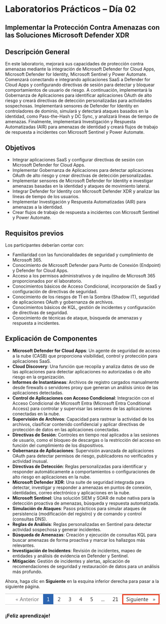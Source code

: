 # Laboratorios Prácticos – Día 02
## Implementar la Protección Contra Amenazas con las Soluciones Microsoft Defender XDR

## Descripción General

En este laboratorio, mejorará sus capacidades de protección contra amenazas mediante la integración de Microsoft Defender for Cloud Apps, Microsoft Defender for Identity, Microsoft Sentinel y Power Automate. Comenzará conectando e integrando aplicaciones SaaS a Defender for Cloud Apps y configurando directivas de sesión para detectar y bloquear comportamientos de usuario de riesgo. A continuación, implementará la Gobernanza de Aplicaciones para identificar aplicaciones OAuth de alto riesgo y creará directivas de detección personalizadas para actividades sospechosas. Implementará sensores de Defender for Identity en controladores de dominio, simulará y detectará ataques basados ​​en la identidad, como Pass-the-Hash y DC Sync, y analizará líneas de tiempo de amenazas. Finalmente, implementará Investigación y Respuesta Automatizadas (AIR) para amenazas de identidad y creará flujos de trabajo de respuesta a incidentes con Microsoft Sentinel y Power Automate.

## Objetivos

- Integrar aplicaciones SaaS y configurar directivas de sesión con Microsoft Defender for Cloud Apps.
- Implementar Gobernanza de Aplicaciones para detectar aplicaciones OAuth de alto riesgo y crear directivas de detección personalizadas.
- Implementar sensores de Microsoft Defender for Identity e investigar amenazas basadas en la identidad y ataques de movimiento lateral.
- Integrar Defender for Identity con Microsoft Defender XDR y analizar las líneas de tiempo de los usuarios.
- Implementar Investigación y Respuesta Automatizadas (AIR) para amenazas a la identidad.
- Crear flujos de trabajo de respuesta a incidentes con Microsoft Sentinel y Power Automate.

## Requisitos previos

Los participantes deberían contar con:

- Familiaridad con las funcionalidades de seguridad y cumplimiento de Microsoft 365.
- Conocimiento de Microsoft Defender para Punto de Conexión (Endpoint) y Defender for Cloud Apps.
- Acceso a los permisos administrativos y de inquilino de Microsoft 365 proporcionados por el laboratorio.
- Conocimientos básicos de Acceso Condicional, incorporación de SaaS y configuración de directivas de seguridad.
- Conocimiento de los riesgos de TI en la Sombra (Shadow IT), seguridad de aplicaciones OAuth y gobernanza de archivos.
- Conocimientos básicos de KQL, gestión de incidentes y configuración de directivas de seguridad.
- Conocimiento de técnicas de ataque, búsqueda de amenazas y respuesta a incidentes.

## Explicación de Componentes

* **Microsoft Defender for Cloud Apps**: Un agente de seguridad de acceso a la nube (CASB) que proporciona visibilidad, control y protección para aplicaciones SaaS.
* **Cloud Discovery**: Una función que recopila y analiza datos de uso de las aplicaciones para detectar aplicaciones no autorizadas o de alto riesgo en la organización.
* **Informes de Instantáneas**: Archivos de registro cargados manualmente desde firewalls o servidores proxy que generan un análisis único de las aplicaciones detectadas.
* **Control de Aplicaciones con Acceso Condicional**: Integración con el Acceso Condicional de Microsoft Entra (Microsoft Entra Conditional Access) para controlar y supervisar las sesiones de las aplicaciones conectadas en la nube.
* **Supervisión de Archivos**: Capacidad para rastrear la actividad de los archivos, clasificar contenido confidencial y aplicar directivas de protección de datos en las aplicaciones conectadas.
* **Directivas de Sesión**: Controles en tiempo real aplicados a las sesiones de usuario, como el bloqueo de descargas o la restricción del acceso en función del cumplimiento de los dispositivos.
* **Gobernanza de Aplicaciones**: Supervisión avanzada de aplicaciones OAuth para detectar permisos de riesgo, publicadores no verificados y actividad inusual. 
* **Directivas de Detección**: Reglas personalizadas para identificar y responder automáticamente a comportamientos o configuraciones de alto riesgo en aplicaciones en la nube.
* **Microsoft Defender XDR**: Una suite de seguridad integrada para detectar, investigar y responder a amenazas en puntos de conexión, identidades, correo electrónico y aplicaciones en la nube.
* **Microsoft Sentinel**: Una solución SIEM y SOAR de nube nativa para la detección proactiva de amenazas, búsqueda y respuesta automatizada.
* **Simulación de Ataques**: Pasos prácticos para simular ataques de persistencia (modificación del registro) y de comando y control (consultas DNS).
* **Reglas de Análisis**: Reglas personalizadas en Sentinel para detectar actividad sospechosa y generar incidentes.
* **Búsqueda de Amenazas**: Creación y ejecución de consultas KQL para buscar amenazas de forma proactiva y marcar los hallazgos más relevantes.
* **Investigación de Incidentes**: Revisión de incidentes, mapeo de entidades y análisis de evidencia en Defender y Sentinel.
* **Mitigación**: Gestión de incidentes y alertas, aplicación de recomendaciones de seguridad y restauración de datos para un análisis más profundo.

Ahora, haga clic en **Siguiente** en la esquina inferior derecha para pasar a la siguiente página.
 
  ![Comience su Experiencia con Azure](../media/rd_gs_1_9.png)

### ¡Feliz aprendizaje!